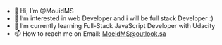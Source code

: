 - 👋 Hi, I’m @MouidMS
- 👀 I’m interested in web Developer  and i will be full stack Developer :)
- 🌱 I’m currently learning Full-Stack JavaScript Developer with Udacity
- 📫 How to reach me on Email: MoeidMS@outlook.sa

<!---
MouidMS/MouidMS is a ✨ special ✨ repository because its `README.md` (this file) appears on your GitHub profile.
You can click the Preview link to take a look at your changes.
--->
